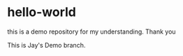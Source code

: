 # hello-world

this is a demo repository for my understanding.
Thank you

This is Jay's Demo
branch.
